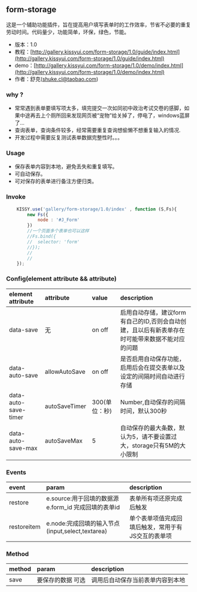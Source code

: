 ## form-storage


这是一个辅助功能插件，旨在提高用户填写表单时的工作效率，节省不必要的重复劳动时间。代码量少，功能简单，环保，绿色，节能。

* 版本：1.0
* 教程：[http://gallery.kissyui.com/form-storage/1.0/guide/index.html](http://gallery.kissyui.com/form-storage/1.0/guide/index.html)
* demo：[http://gallery.kissyui.com/form-storage/1.0/demo/index.html](http://gallery.kissyui.com/form-storage/1.0/demo/index.html)
* 作者：舒克(shuke.cl@taobao.com)


### why ?


* 常常遇到表单要填写项太多，填完提交一次如同初中政治考试交卷的感脚，如果中途再去上个厕所回来发现网页被“宠物”给关掉了，停电了，windows蓝屏了…
* 查询表单，查询条件较多，经常需要重复查询想偷懒不想重复输入的情况.
* 开发过程中需要反复测试表单数据完整性时。。。

### Usage

* 保存表单内容到本地，避免丢失和重复填写。
* 可自动保存。
* 可对保存的表单进行备注方便归类。


### Invoke


```javascript
	KISSY.use('gallery/form-storage/1.0/index' , function (S,Fs){
        new Fs({
            node : '#J_Form'
        })
        //一个页面多个表单也可以这样
        //Fs.bind({
        //	selector: 'form'
        //});
        //
        //
	});
```

### Config(element attribute && attribute)

|element attribute|attribute|value|description|
|:---------------|:--------|:----|:----------|
|data-save|无|on   off|启用自动存储，建议form有自己的ID,否则会自动创建，且以后有新表单存在时可能带来数据不能对应的问题|
|data-auto-save|allowAutoSave| on   off|是否启用自动保存功能，启用后会在提交表单以及设定的间隔时间自动进行存储|
|data-auto-save-timer |autoSaveTimer| 300(单位：秒) |Number,自动保存的间隔时间，默认300秒|
|data-auto-save-max|autoSaveMax|5|自动保存的最大条数，默认为5，请不要设置过大，storage只有5M的大小限制|

### Events

|event|param|description|
|:----|:----|:----------|
|restore|e.source:用于回填的数据源 <br/> e.form_id 完成回填的表单id|表单所有项还原完成后触发|
|restoreitem|e.node:完成回填的输入节点(input,select,textarea)|单个表单项值完成回填后触发，常用于有JS交互的表单项|

### Method

|method|param|description|
|:-----|:----|:----------|
|save|要保存的数据 可选|调用后自动保存当前表单内容到本地|






